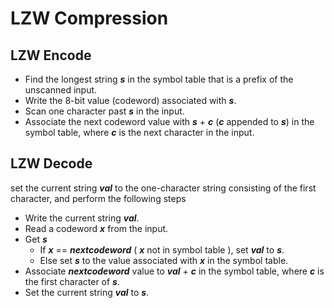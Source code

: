 # LZW Compression
## LZW Encode
- Find the longest string __*s*__ in the symbol table that is a prefix of the unscanned input.
- Write the 8-bit value (codeword) associated with __*s*__.
- Scan one character past __*s*__ in the input.
- Associate the next codeword value with __*s*__ + __*c*__ (__*c*__ appended to __*s*__) in the symbol 
table, where __*c*__ is the next character in the input.

## LZW Decode
set the current string __*val*__ to the one-character string consisting of the first character, and perform the following steps
- Write the current string __*val*__.
- Read a codeword __*x*__ from the input.
- Get __*s*__
    - If __*x*__ == __*nextcodeword*__ ( __*x*__ not in symbol table ), set __*val*__ to __*s*__.
    - Else set __*s*__ to the value associated with __*x*__ in the symbol table.
- Associate __*nextcodeword*__ value to __*val*__ + __*c*__ in the symbol table, where __*c*__ is the first character of __*s*__.
- Set the current string __*val*__ to __*s*__.